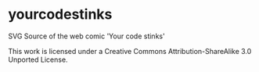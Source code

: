 yourcodestinks
==============

SVG Source of the web comic 'Your code stinks'

This work is licensed under a Creative Commons Attribution-ShareAlike 3.0 Unported License.
